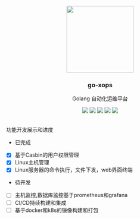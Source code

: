 <p align="center">
    <a href="https://github.com/jkuup/go-xops" target="_blank">
        <img src="https://raw.githubusercontent.com/jkuup/go-xops/master/img/gopher.png?v=0.2.2" width="180" />
    </a>
    <h3 align="center">go-xops</h3>
    <p align="center">Golang 自动化运维平台</p>
    <p align="center">
        <a href="https://travis-ci.com/jkuup/go-xops"><img src="https://travis-ci.com/jkuup/go-xops.svg?branch=master"></a>
        <a href="https://github.com/jkuup/go-xops/releases"><img src="https://img.shields.io/badge/Version-v1.0.0-red.svg"></a>
        <a href="https://goreportcard.com/report/github.com/jkuup/go-xops"><img src="https://goreportcard.com/badge/github.com/jkuup/go-xops?v=1.0.0"></a>
        <a href="https://hub.docker.com/r/jkuup/go-xops"><img src="https://img.shields.io/badge/Docker-Latest-orange"></a>
        <a href="https://github.com/jkuup/go-xops/blob/master/LICENSE"><img src="https://img.shields.io/badge/LICENSE-Apache License-orange.svg"></a>
    </p>
</p>
<br/>
功能开发展示和进度

- 已完成
- [X] 基于Casbin的用户权限管理
- [X] Linux主机管理
- [X] Linux服务器的命令执行，文件下发，web界面终端
- 待开发
- [ ] 主机监控,数据库监控基于prometheus和grafana
- [ ] CI/CD持续构建和集成
- [ ] 基于docker和k8s的镜像构建和打包
